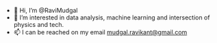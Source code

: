 - 👋 Hi, I’m @RaviMudgal
- 👀 I’m interested in data analysis, machine learning and intersection of physics and tech.
- 📫 I can be reached on my email mudgal.ravikant@gmail.com

<!---
RaviMudgal/RaviMudgal is a ✨ special ✨ repository because its `README.md` (this file) appears on your GitHub profile.
You can click the Preview link to take a look at your changes.
--->
